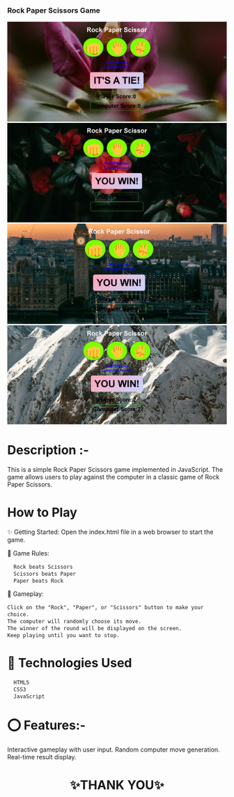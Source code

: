 

### Rock Paper Scissors Game

![alt text](image.png)
![alt text](image-1.png)
![alt text](image-2.png)
![alt text](image-3.png)

# Description :- 

This is a simple Rock Paper Scissors game implemented in JavaScript. The game allows users to play against the computer in a classic game of Rock Paper Scissors.

#  How to Play


✨ Getting Started: Open the index.html file in a web browser to start the game.

💫 Game Rules:

      Rock beats Scissors
      Scissors beats Paper
      Paper beats Rock
      
💫 Gameplay:

    Click on the "Rock", "Paper", or "Scissors" button to make your choice.
    The computer will randomly choose its move.
    The winner of the round will be displayed on the screen.
    Keep playing until you want to stop.
    
# 💫 Technologies Used

      HTML5
      CSS3
      JavaScript
      
# ⭕ Features:- 

Interactive gameplay with user input.
Random computer move generation.
Real-time result display.



<h1 align = "center"> ✨THANK YOU✨ </h1>
